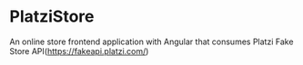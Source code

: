 # PlatziStore

An online store frontend application with Angular that consumes Platzi Fake Store API(https://fakeapi.platzi.com/)
